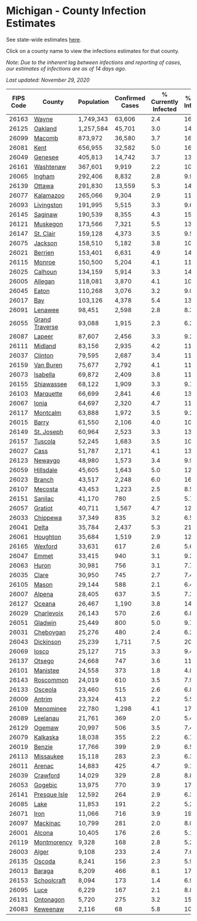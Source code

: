 # Michigan - County Infection Estimates

See state-wide estimates [here](/infections/us-mi).

Click on a county name to view the infections estimates for that county.

*Note: Due to the inherent lag between infections and reporting of cases, our estimates of infections are as of 14 days ago.*

*Last updated: November 29, 2020*

|   FIPS Code |                           County |   Population |   Confirmed Cases |   % Currently Infected |   % Total Infected |
|-------------|----------------------------------|--------------|-------------------|------------------------|--------------------|
|       26163 |                   [Wayne](wayne) |    1,749,343 |            63,606 |                    2.4 |               16.6 |
|       26125 |               [Oakland](oakland) |    1,257,584 |            45,701 |                    3.0 |               14.7 |
|       26099 |                 [Macomb](macomb) |      873,972 |            36,580 |                    3.7 |               16.1 |
|       26081 |                     [Kent](kent) |      656,955 |            32,582 |                    5.0 |               16.3 |
|       26049 |               [Genesee](genesee) |      405,813 |            14,742 |                    3.7 |               13.1 |
|       26161 |           [Washtenaw](washtenaw) |      367,601 |             9,919 |                    2.2 |               10.0 |
|       26065 |                 [Ingham](ingham) |      292,406 |             8,832 |                    2.8 |                9.9 |
|       26139 |                 [Ottawa](ottawa) |      291,830 |            13,559 |                    5.3 |               14.7 |
|       26077 |           [Kalamazoo](kalamazoo) |      265,066 |             9,304 |                    2.9 |               11.4 |
|       26093 |         [Livingston](livingston) |      191,995 |             5,515 |                    3.3 |                9.6 |
|       26145 |               [Saginaw](saginaw) |      190,539 |             8,355 |                    4.3 |               15.2 |
|       26121 |             [Muskegon](muskegon) |      173,566 |             7,321 |                    5.5 |               13.7 |
|       26147 |           [St. Clair](st.-clair) |      159,128 |             4,373 |                    3.5 |                9.5 |
|       26075 |               [Jackson](jackson) |      158,510 |             5,182 |                    3.8 |               10.6 |
|       26021 |               [Berrien](berrien) |      153,401 |             6,631 |                    4.9 |               14.4 |
|       26115 |                 [Monroe](monroe) |      150,500 |             5,204 |                    4.1 |               11.6 |
|       26025 |               [Calhoun](calhoun) |      134,159 |             5,914 |                    3.3 |               14.3 |
|       26005 |               [Allegan](allegan) |      118,081 |             3,870 |                    4.1 |               10.6 |
|       26045 |                   [Eaton](eaton) |      110,268 |             3,076 |                    3.2 |                9.0 |
|       26017 |                       [Bay](bay) |      103,126 |             4,378 |                    5.4 |               13.6 |
|       26091 |               [Lenawee](lenawee) |       98,451 |             2,598 |                    2.8 |                8.3 |
|       26055 | [Grand Traverse](grand-traverse) |       93,088 |             1,915 |                    2.3 |                6.2 |
|       26087 |                 [Lapeer](lapeer) |       87,607 |             2,456 |                    3.3 |                9.2 |
|       26111 |               [Midland](midland) |       83,156 |             2,935 |                    4.2 |               11.4 |
|       26037 |               [Clinton](clinton) |       79,595 |             2,687 |                    3.4 |               11.3 |
|       26159 |           [Van Buren](van-buren) |       75,677 |             2,792 |                    4.1 |               11.6 |
|       26073 |             [Isabella](isabella) |       69,872 |             2,409 |                    3.8 |               11.0 |
|       26155 |         [Shiawassee](shiawassee) |       68,122 |             1,909 |                    3.3 |                9.7 |
|       26103 |           [Marquette](marquette) |       66,699 |             2,841 |                    4.6 |               13.5 |
|       26067 |                   [Ionia](ionia) |       64,697 |             2,320 |                    4.7 |               11.2 |
|       26117 |             [Montcalm](montcalm) |       63,888 |             1,972 |                    3.5 |                9.2 |
|       26015 |                   [Barry](barry) |       61,550 |             2,106 |                    4.0 |               10.4 |
|       26149 |         [St. Joseph](st.-joseph) |       60,964 |             2,523 |                    3.3 |               13.1 |
|       26157 |               [Tuscola](tuscola) |       52,245 |             1,683 |                    3.5 |               10.8 |
|       26027 |                     [Cass](cass) |       51,787 |             2,171 |                    4.1 |               13.3 |
|       26123 |               [Newaygo](newaygo) |       48,980 |             1,573 |                    3.4 |                9.9 |
|       26059 |           [Hillsdale](hillsdale) |       45,605 |             1,643 |                    5.0 |               12.3 |
|       26023 |                 [Branch](branch) |       43,517 |             2,248 |                    6.0 |               16.4 |
|       26107 |               [Mecosta](mecosta) |       43,453 |             1,223 |                    2.5 |                8.5 |
|       26151 |               [Sanilac](sanilac) |       41,170 |               780 |                    2.5 |                5.7 |
|       26057 |               [Gratiot](gratiot) |       40,711 |             1,567 |                    4.7 |               12.1 |
|       26033 |             [Chippewa](chippewa) |       37,349 |               835 |                    3.2 |                6.5 |
|       26041 |                   [Delta](delta) |       35,784 |             2,437 |                    5.3 |               21.1 |
|       26061 |             [Houghton](houghton) |       35,684 |             1,519 |                    2.9 |               12.9 |
|       26165 |               [Wexford](wexford) |       33,631 |               617 |                    2.6 |                5.6 |
|       26047 |                   [Emmet](emmet) |       33,415 |               940 |                    3.1 |                9.2 |
|       26063 |                   [Huron](huron) |       30,981 |               756 |                    3.1 |                7.7 |
|       26035 |                   [Clare](clare) |       30,950 |               745 |                    2.7 |                7.4 |
|       26105 |                   [Mason](mason) |       29,144 |               588 |                    2.1 |                6.4 |
|       26007 |                 [Alpena](alpena) |       28,405 |               637 |                    3.5 |                7.3 |
|       26127 |                 [Oceana](oceana) |       26,467 |             1,190 |                    3.8 |               14.2 |
|       26029 |         [Charlevoix](charlevoix) |       26,143 |               570 |                    2.6 |                6.8 |
|       26051 |               [Gladwin](gladwin) |       25,449 |               800 |                    5.0 |                9.7 |
|       26031 |           [Cheboygan](cheboygan) |       25,276 |               480 |                    2.4 |                6.2 |
|       26043 |           [Dickinson](dickinson) |       25,239 |             1,711 |                    7.5 |               20.9 |
|       26069 |                   [Iosco](iosco) |       25,127 |               715 |                    3.3 |                9.4 |
|       26137 |                 [Otsego](otsego) |       24,668 |               747 |                    3.6 |               11.4 |
|       26101 |             [Manistee](manistee) |       24,558 |               373 |                    1.8 |                4.8 |
|       26143 |           [Roscommon](roscommon) |       24,019 |               610 |                    3.5 |                7.9 |
|       26133 |               [Osceola](osceola) |       23,460 |               515 |                    2.6 |                6.8 |
|       26009 |                 [Antrim](antrim) |       23,324 |               413 |                    2.2 |                5.5 |
|       26109 |           [Menominee](menominee) |       22,780 |             1,298 |                    4.1 |               17.3 |
|       26089 |             [Leelanau](leelanau) |       21,761 |               369 |                    2.0 |                5.4 |
|       26129 |                 [Ogemaw](ogemaw) |       20,997 |               506 |                    3.5 |                7.4 |
|       26079 |             [Kalkaska](kalkaska) |       18,038 |               355 |                    2.2 |                6.7 |
|       26019 |                 [Benzie](benzie) |       17,766 |               399 |                    2.9 |                6.5 |
|       26113 |           [Missaukee](missaukee) |       15,118 |               283 |                    2.3 |                6.3 |
|       26011 |                 [Arenac](arenac) |       14,883 |               425 |                    4.7 |                9.1 |
|       26039 |             [Crawford](crawford) |       14,029 |               329 |                    2.8 |                8.8 |
|       26053 |               [Gogebic](gogebic) |       13,975 |               770 |                    3.9 |               17.2 |
|       26141 |     [Presque Isle](presque-isle) |       12,592 |               264 |                    2.9 |                6.3 |
|       26085 |                     [Lake](lake) |       11,853 |               191 |                    2.2 |                5.2 |
|       26071 |                     [Iron](iron) |       11,066 |               716 |                    3.9 |               19.7 |
|       26097 |             [Mackinac](mackinac) |       10,799 |               281 |                    2.0 |                8.0 |
|       26001 |                 [Alcona](alcona) |       10,405 |               176 |                    2.6 |                5.1 |
|       26119 |       [Montmorency](montmorency) |        9,328 |               168 |                    2.8 |                5.2 |
|       26003 |                   [Alger](alger) |        9,108 |               233 |                    2.4 |                7.6 |
|       26135 |                 [Oscoda](oscoda) |        8,241 |               156 |                    2.3 |                5.9 |
|       26013 |                 [Baraga](baraga) |        8,209 |               466 |                    8.1 |               17.3 |
|       26153 |       [Schoolcraft](schoolcraft) |        8,094 |               173 |                    1.4 |                6.9 |
|       26095 |                     [Luce](luce) |        6,229 |               167 |                    2.1 |                8.8 |
|       26131 |           [Ontonagon](ontonagon) |        5,720 |               275 |                    3.2 |               15.3 |
|       26083 |             [Keweenaw](keweenaw) |        2,116 |                68 |                    5.8 |               10.3 |